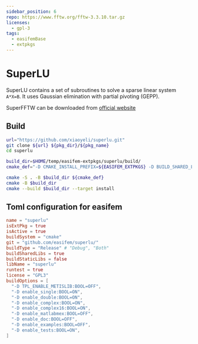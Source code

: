 ```yaml
---
sidebar_position: 6
repo: https://www.fftw.org/fftw-3.3.10.tar.gz
licenses:
  - gpl-3
tags:
  - easifemBase
  - extpkgs
---
```


# SuperLU

SuperLU contains a set of subroutines to solve a sparse linear system `A*X=B`. It uses Gaussian elimination with partial pivoting (GEPP).

SuperFFTW can be downloaded from [official website](https://github.com/xiaoyeli/superlu)

## Build

```bash
url="https://github.com/xiaoyeli/superlu.git"
git clone ${url} ${pkg_dir}/${pkg_name}
cd superlu

build_dir=$HOME/temp/easifem-extpkgs/superlu/build/
cmake_def="-D CMAKE_INSTALL_PREFIX=${EASIFEM_EXTPKGS} -D BUILD_SHARED_LIBS:BOOL=ON -D CMAKE_BUILD_TYPE=Release"

cmake -S . -B $build_dir ${cmake_def}
cmake -B $build_dir
cmake --build $build_dir --target install
```

## Toml configuration for easifem

```toml
name = "superlu"
isExtPkg = true
isActive = true
buildSystem = "cmake"
git = "github.com/easifem/superlu/"
buildType = "Release" # "Debug", "Both"
buildSharedLibs = true
buildStaticLibs = false
libName = "superlu"
runtest = true
license = "GPL3"
buildOptions = [
  "-D TPL_ENABLE_METISLIB:BOOL=OFF",
  "-D enable_single:BOOL=ON",
  "-D enable_double:BOOL=ON",
  "-D enable_complex:BOOL=ON",
  "-D enable_complex16:BOOL=ON",
  "-D enable_matlabmex:BOOL=OFF",
  "-D enable_doc:BOOL=OFF",
  "-D enable_examples:BOOL=OFF",
  "-D enable_tests:BOOL=ON",
]
```
